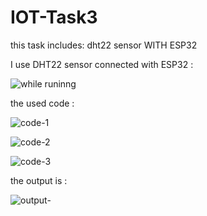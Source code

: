 # IOT-Task3
this task includes: dht22 sensor WITH ESP32

 I use DHT22 sensor connected with ESP32 :


![while runinng](https://github.com/NoufSaleh20/third-task--dht22/assets/129336340/c1e4d3bd-6b58-47a9-a2a3-10bb4ec1b34b)


the used code :

![code-1](https://github.com/NoufSaleh20/third-task--dht22/assets/129336340/f6311a78-13bf-4724-b067-a05495334bb8)

![code-2](https://github.com/NoufSaleh20/third-task--dht22/assets/129336340/fba5193a-2389-451b-ae78-0231f5057593)

![code-3](https://github.com/NoufSaleh20/third-task--dht22/assets/129336340/f08c4a60-fe8c-4c08-a190-4eb3e93bd5ff)

the output is :

![output-](https://github.com/NoufSaleh20/third-task--dht22/assets/129336340/f6e71372-2954-4751-9edb-fad94e55df87)



